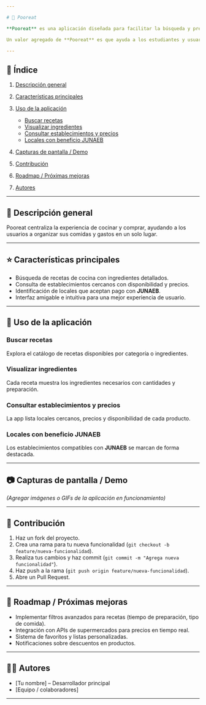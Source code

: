 ```yaml
---

# 🍱 Pooreat

**Pooreat** es una aplicación diseñada para facilitar la búsqueda y preparación de recetas de cocina de manera sencilla y accesible. La app no solo permite explorar una amplia variedad de recetas con sus ingredientes detallados, sino que también ofrece información práctica sobre dónde adquirirlos, mostrando establecimientos cercanos, precios actualizados y disponibilidad.

Un valor agregado de **Pooreat** es que ayuda a los estudiantes y usuarios que cuentan con el beneficio **JUNAEB**, indicando qué locales aceptan este medio de pago. De esta manera, no solo promueve la alimentación saludable y variada, sino que también optimiza el presupuesto y tiempo de quienes utilizan la aplicación.

---
```


## 📑 Índice

1. [Descripción general](#-descripción-general)
2. [Características principales](#-características-principales)
3. [Uso de la aplicación](#-uso-de-la-aplicación)

   * [Buscar recetas](#buscar-recetas)
   * [Visualizar ingredientes](#visualizar-ingredientes)
   * [Consultar establecimientos y precios](#consultar-establecimientos-y-precios)
   * [Locales con beneficio JUNAEB](#locales-con-beneficio-junaeb)
4. [Capturas de pantalla / Demo](#-capturas-de-pantalla--demo)
5. [Contribución](#-contribución)
6. [Roadmap / Próximas mejoras](#-roadmap--próximas-mejoras)
7. [Autores](#-autores)

---

## 📘 Descripción general

Pooreat centraliza la experiencia de cocinar y comprar, ayudando a los usuarios a organizar sus comidas y gastos en un solo lugar.

---

## ⭐ Características principales

* Búsqueda de recetas de cocina con ingredientes detallados.
* Consulta de establecimientos cercanos con disponibilidad y precios.
* Identificación de locales que aceptan pago con **JUNAEB**.
* Interfaz amigable e intuitiva para una mejor experiencia de usuario.

---

## 📱 Uso de la aplicación

### Buscar recetas

Explora el catálogo de recetas disponibles por categoría o ingredientes.

### Visualizar ingredientes

Cada receta muestra los ingredientes necesarios con cantidades y preparación.

### Consultar establecimientos y precios

La app lista locales cercanos, precios y disponibilidad de cada producto.

### Locales con beneficio JUNAEB

Los establecimientos compatibles con **JUNAEB** se marcan de forma destacada.

---

## 📷 Capturas de pantalla / Demo

*(Agregar imágenes o GIFs de la aplicación en funcionamiento)*

---

## 🤝 Contribución

1. Haz un fork del proyecto.
2. Crea una rama para tu nueva funcionalidad (`git checkout -b feature/nueva-funcionalidad`).
3. Realiza tus cambios y haz commit (`git commit -m "Agrega nueva funcionalidad"`).
4. Haz push a la rama (`git push origin feature/nueva-funcionalidad`).
5. Abre un Pull Request.

---

## 🚀 Roadmap / Próximas mejoras

* Implementar filtros avanzados para recetas (tiempo de preparación, tipo de comida).
* Integración con APIs de supermercados para precios en tiempo real.
* Sistema de favoritos y listas personalizadas.
* Notificaciones sobre descuentos en productos.

---

## 👨‍💻 Autores

* \[Tu nombre] – Desarrollador principal
* \[Equipo / colaboradores]

---

